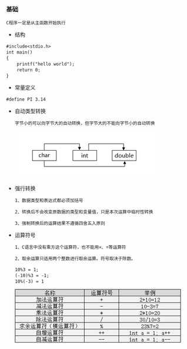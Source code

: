 ### 基础
`C程序一定是从主函数开始执行`
- 结构
```
#include<stdio.h>
int main()
{
    printf("hello world");
    return 0;
}
```
- 常量定义
```
#define PI 3.14
```
- 自动类型转换

  `字节小的可以向字节大的自动转换，但字节大的不能向字节小的自动转换`

  ![字节转换](/img/trans.png)

- 强行转换

  `1、数据类型和表达式都必须加括号`

  `2、转换后不会改变原数据的类型和变量值，只是本次运算中临时性转换`

  `3、强制转换后的运算结果不遵循四舍五入原则`
- 运算符号

  `1、C语言中没有乘方这个运算符，也不能用×、÷等运算符`

  `2、取余运算只适用两个整数进行取余运算。符号取决于除数。`
  ```
  10%3 = 1;
  (-10)%3 = -1;
  10%(-3) = 1
  ```
  ![运算符](/img/count.png)
